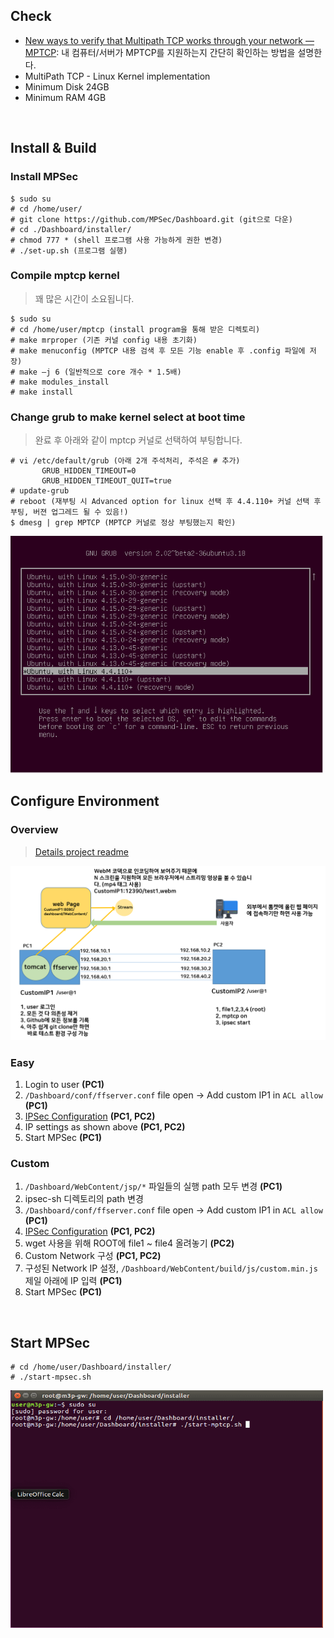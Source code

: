
## Check

* [New ways to verify that Multipath TCP works through your network — MPTCP](http://blog.multipath-tcp.org/blog/html/2015/12/16/mptcp_tools.html): 내 컴퓨터/서버가 MPTCP를 지원하는지 간단히 확인하는 방법을 설명한다.
* MultiPath TCP - Linux Kernel implementation
* Minimum Disk 24GB
* Minimum RAM 4GB



<br/>

## Install & Build

### Install MPSec

~~~shell
$ sudo su
# cd /home/user/
# git clone https://github.com/MPSec/Dashboard.git (git으로 다운)
# cd ./Dashboard/installer/
# chmod 777 * (shell 프로그램 사용 가능하게 권한 변경)
# ./set-up.sh (프로그램 실행)
~~~


### Compile mptcp kernel

> 꽤 많은 시간이 소요됩니다.

~~~shell
$ sudo su
# cd /home/user/mptcp (install program을 통해 받은 디렉토리)
# make mrproper (기존 커널 config 내용 초기화)
# make menuconfig (MPTCP 내용 검색 후 모든 기능 enable 후 .config 파일에 저장)
# make –j 6 (일반적으로 core 개수 * 1.5배)
# make modules_install
# make install
~~~

### Change grub to make kernel select at boot time

> 완료 후 아래와 같이 mptcp 커널로 선택하여 부팅합니다. 

~~~shell
# vi /etc/default/grub (아래 2개 주석처리, 주석은 # 추가)
       GRUB_HIDDEN_TIMEOUT=0
       GRUB_HIDDEN_TIMEOUT_QUIT=true
# update-grub
# reboot (재부팅 시 Advanced option for linux 선택 후 4.4.110+ 커널 선택 후 부팅, 버젼 업그레드 될 수 있음!)
$ dmesg | grep MPTCP (MPTCP 커널로 정상 부팅했는지 확인)
~~~


<img src="/md_images/mptcp-kernel.png" width="500px" height="380px"/>


<br/>

## Configure Environment

### Overview

> [Details project readme](./Project_Readme.md)

![set](/md_images/overview.png)

### Easy
1. Login to user **(PC1)**
2. `/Dashboard/conf/ffserver.conf` file open -> Add custom IP1 in `ACL allow` **(PC1)**
3. [IPSec Configuration](https://github.com/MPSec/Dashboard/blob/master/contents/ipsec.md) **(PC1, PC2)**
4. IP settings as shown above **(PC1, PC2)**
5. Start MPSec **(PC1)**

### Custom
1. `/Dashboard/WebContent/jsp/*` 파일들의 실행 path 모두 변경 **(PC1)**
2. ipsec-sh 디렉토리의 path 변경
3. `/Dashboard/conf/ffserver.conf` file open -> Add custom IP1 in `ACL allow` **(PC1)**
4. [IPSec Configuration](https://github.com/MPSec/Dashboard/blob/master/contents/ipsec.md) **(PC1, PC2)**
5. wget 사용을 위해 ROOT에 file1 ~ file4 올려놓기 **(PC2)**
6. Custom Network 구성 **(PC1, PC2)**
6. 구성된 Network IP 설정, `/Dashboard/WebContent/build/js/custom.min.js` 제일 아래에 IP 입력 **(PC1)**
7. Start MPSec **(PC1)**




<br/>

## Start MPSec

~~~shell
# cd /home/user/Dashboard/installer/
# ./start-mpsec.sh
~~~

<img src="/md_images/start-mpsec.gif" width="500px" height="380px"/>
